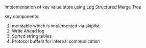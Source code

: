 Implementation of key value store using Log Structured Merge Tree

key components:
1. memtable which is implemented via skiplist
2. Write Ahead log
3. Sorted string tables
4. Protocol buffers for internal communication
